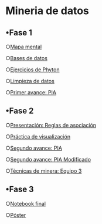 #  Mineria de datos

## •Fase 1

○[Mapa mental](https://github.com/NancyRdz/Miner-a_de_datos/blob/main/MapaMental_1_1845816.pdf)

○[Bases de datos](https://github.com/claudiogaytan28/MineriaDeDatos/blob/main/EjercicioBD_Equipo3.pdf)

○[Ejercicios de Phyton](Ej_Phyton_1845816.ipynb)

○[Limpieza de datos](https://github.com/claudiogaytan28/MineriaDeDatos/blob/main/Ej_Limpieza_Equipo3.ipynb)

○[Primer avance: PIA](https://github.com/xthaliax/mineriaa/blob/main/Avance1_PIA_Equipo3.ipynb)

## •Fase 2

○[Presentación: Reglas de asociación](https://github.com/Ruy8/RuyAramis_Mineria/blob/main/Presentaci%C3%B3n_ReglasDeAsociaci%C3%B3n_Equipo3.pdf)

○[Práctica de visualización](https://github.com/xthaliax/mineriaa/blob/main/Visualizacion_Equipo3.ipynb)

○[Segundo avance: PIA](https://github.com/claudiogaytan28/MineriaDeDatos/blob/main/Entrega2_Equipo3.ipynb)

○[Segundo avance: PIA Modificado](https://github.com/claudiogaytan28/MineriaDeDatos/blob/main/Entrega2_Equipo3_Mod.ipynb)

○[Técnicas de minera: Equipo 3](https://github.com/Ruy8/RuyAramis_Mineria/blob/main/Equipo3_T%C3%A9cnicas.ipynb)

## •Fase 3

○[Notebook final](https://github.com/xthaliax/mineriaa/blob/main/Notebook%20-%20equipo%203.ipynb)

○[Póster](https://github.com/xthaliax/mineriaa/blob/main/P%C3%B3ster%20-%20Equipo%203.pdf)
